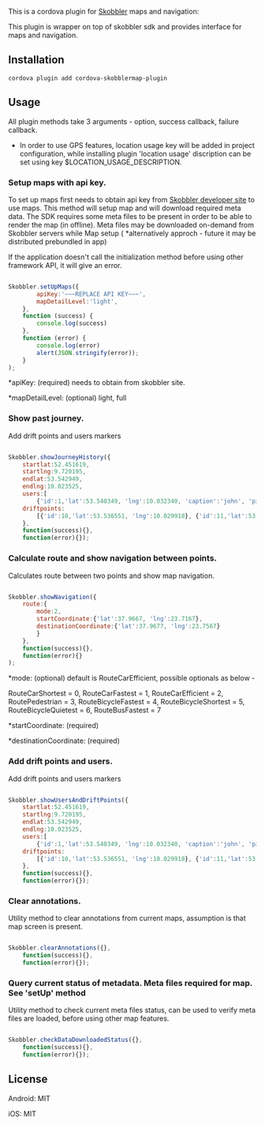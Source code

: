 
This is a cordova plugin for [Skobbler](http://www.skobbler.com/) maps and navigation:

This plugin is wrapper on top of skobbler sdk and provides interface for maps and navigation.

## Installation
```
cordova plugin add cordova-skobblermap-plugin
```
## Usage

All plugin methods take 3 arguments - option, success callback, failure callback.

* In order to use GPS features, location usage key will be added in project configuration, while installing plugin 'location usage' discription can be set using key $LOCATION_USAGE_DESCRIPTION. 

### Setup maps with api key.

To set up maps first needs to obtain api key from [Skobbler developer site](http://developer.skobbler.com/getting-started/ios) to use maps. This method will setup map and will download required meta data. The SDK requires some meta files to be present in order to be able to render the map (in offline). Meta files may be downloaded on-demand from Skobbler servers while Map setup ( *alternatively approch - future it may be distributed prebundled in app)

If the application doesn't call the initialization method before using other framework API, it will give an error.


```javascript

Skobbler.setUpMaps({
		apiKey:'~~~REPLACE API KEY~~~',
		mapDetailLevel:'light',
	}, 
	function (success) {
		console.log(success)
	}, 
	function (error) {
		console.log(error)
		alert(JSON.stringify(error));
	}
);

```
*apiKey: (required) needs to obtain from skobbler site.

*mapDetailLevel: (optional) light, full 

### Show past journey.

Add drift points and users markers

```javascript

Skobbler.showJourneyHistory({
	startlat:52.451619,
	startlng:9.720195,
	endlat:53.542949,
	endlng:10.023525,
	users:[
		{'id':1,'lat':53.540349, 'lng':10.032340, 'caption':'john', 'pictureurl':'www.ex.com'}, {'id':2,'lat':53.537848, 'lng':10.030581, 'caption':'adam', 'pictureurl':'www.ex.com'}],
	driftpoints:
		[{'id':10,'lat':53.536551, 'lng':10.029918}, {'id':11,'lat':53.503106, 'lng':10.038644}]
	}, 
	function(success){}, 
	function(error){});

```

### Calculate route and show navigation between points.

Calculates route between two points and show map navigation.

```javascript

Skobbler.showNavigation({
	route:{
		mode:2,
		startCoordinate:{'lat':37.9667, 'lng':23.7167},
		destinationCoordinate:{'lat':37.9677, 'lng':23.7567}
		}
	}, 
	function(success){}, 
	function(error){}
);

```
*mode: (optional) default is RouteCarEfficient, possible optionals as below - 

RouteCarShortest = 0,
RouteCarFastest = 1,
RouteCarEfficient = 2,
RoutePedestrian = 3,
RouteBicycleFastest = 4,
RouteBicycleShortest = 5,
RouteBicycleQuietest = 6,
RouteBusFastest = 7

*startCoordinate: (required)

*destinationCoordinate: (required)


### Add drift points and users.

Add drift points and users markers

```javascript

Skobbler.showUsersAndDriftPoints({
	startlat:52.451619,
	startlng:9.720195,
	endlat:53.542949,
	endlng:10.023525,
	users:[
		{'id':1,'lat':53.540349, 'lng':10.032340, 'caption':'john', 'pictureurl':'www.ex.com'}, {'id':2,'lat':53.537848, 'lng':10.030581, 'caption':'adam', 'pictureurl':'www.ex.com'}],
	driftpoints:
		[{'id':10,'lat':53.536551, 'lng':10.029918}, {'id':11,'lat':53.503106, 'lng':10.038644}]
	}, 
	function(success){}, 
	function(error){});

```


### Clear annotations.

Utility method to clear annotations from current maps, assumption is that map screen is present.

```javascript

Skobbler.clearAnnotations({}, 
	function(success){}, 
	function(error){});

```

### Query current status of metadata. Meta files required for map. See 'setUp' method

Utility method to check current meta files status, can be used to verify meta files are loaded, before using other map features.

```javascript

Skobbler.checkDataDownloadedStatus({}, 
	function(success){}, 
	function(error){});

```


## License

Android: MIT

iOS: MIT


